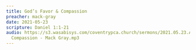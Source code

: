 ```yaml
---
title: God’s Favor & Compassion
preacher: mack-gray
date: 2021-05-23
scripture: Daniel 1:1-21
audio: https://s3.wasabisys.com/coventrypca.church/sermons/2021.05.23.A God’s Favor &
  Compassion - Mack Gray.mp3
---
```

